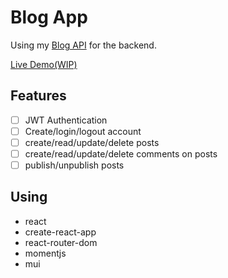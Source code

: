 # Blog App

Using my [Blog API](https://github.com/arito7/blog-api) for the backend.

[Live Demo(WIP)](#)

## Features
- [ ] JWT Authentication 
- [ ] Create/login/logout account
- [ ] create/read/update/delete posts
- [ ] create/read/update/delete comments on posts
- [ ] publish/unpublish posts

## Using
- react
- create-react-app
- react-router-dom
- momentjs
- mui
